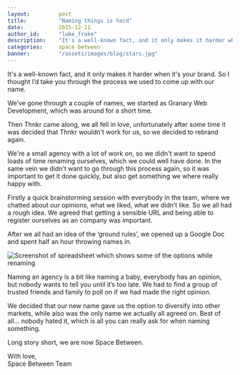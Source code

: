 ```yaml
---
layout:         post
title:          "Naming things is hard"
date:           2015-12-11
author_id:      "luke_frake"
description:	"It's a well-known fact, and it only makes it harder when it's your brand. So I thought I’d take you through the process we used to come up with our name."
categories:     space between
banner:         "/assets/images/blog/stars.jpg"
---
```


It's a well-known fact, and it only makes it harder when it's your brand. So I thought I’d take you through the process we used to come up with our name.

We’ve gone through a couple of names, we started as Granary Web Development, which was around for a short time.

Then Thnkr came along, we all fell in love, unfortunately after some time it was decided that Thnkr wouldn't work for us, so we decided to rebrand again.

We're a small agency with a lot of work on, so we didn't want to spend loads of time renaming ourselves, which we could well have done. In the same vein we didn't want to go through this process again, so it was important to get it done quickly, but also get something we where really happy with.

Firstly a quick brainstorming session with everybody in the team, where we chatted about our opinions, what we liked, what we didn’t like. So we all had a rough idea. We agreed that getting a sensible URL and being able to register ourselves as an company was important.

After we all had an idea of the ‘ground rules’, we opened up a Google Doc and spent half an hour throwing names in.

![Screenshot of spreadsheet which shows some of the options while renaming](http://i.imgsafe.org/43b22dc.png)

Naming an agency is a bit like naming a baby, everybody has an opinion, but nobody wants to tell you until it’s too late. We had to find a group of trusted friends and family to poll on if we had made the right opinion.

We decided that our new name gave us the option to diversify into other markets, while also was the only name we actually all agreed on. Best of all... nobody hated it, which is all you can really ask for when naming something.

Long story short, we are now Space Between.

With love,<br/>
Space Between Team